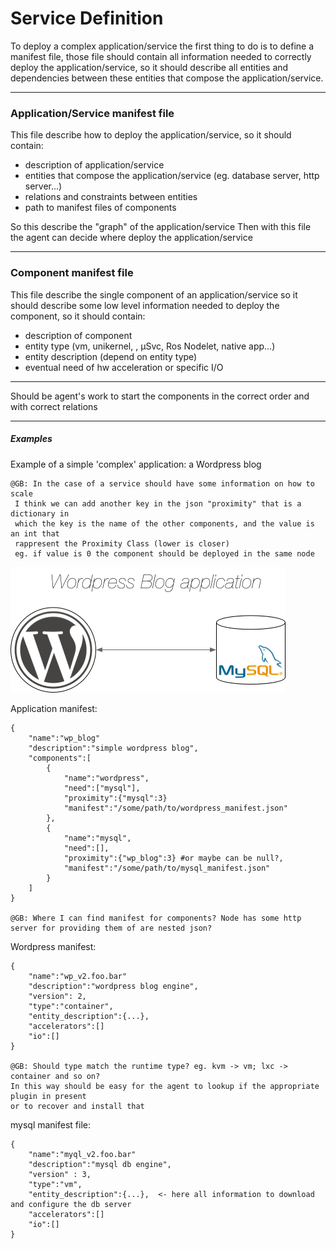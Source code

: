# Service Definition

To deploy a complex application/service the first thing to do is to define a manifest file,
those file should contain all information needed to correctly deploy the application/service,
so it should describe all entities and dependencies between these entities that compose the application/service.

---

### Application/Service manifest file

This file describe how to deploy the application/service, so it should contain:

- description of application/service
- entities that compose the application/service (eg. database server, http server...)
- relations and constraints between entities
- path to manifest files of components


So this describe the "graph" of the application/service
Then with this file the agent can decide where deploy the application/service

---

### Component manifest file

This file describe the single component of an application/service so it should describe
some low level information needed to deploy the component, so it should contain:

- description of component
- entity type (vm, unikernel, , µSvc, Ros Nodelet, native app...)
- entity description (depend on entity type)
- eventual need of hw acceleration or specific I/O

---

Should be agent's work to start the components in the correct order and with correct relations


---

##### Examples

Example of a simple 'complex' application: a Wordpress blog

    @GB: In the case of a service should have some information on how to scale
     I think we can add another key in the json "proximity" that is a dictionary in
     which the key is the name of the other components, and the value is an int that 
     rappresent the Proximity Class (lower is closer)
     eg. if value is 0 the component should be deployed in the same node
     

![graph](../img/example_service.png)


Application manifest:

    {
        "name":"wp_blog"
        "description":"simple wordpress blog",
        "components":[
            {
                "name":"wordpress",
                "need":["mysql"],
                "proximity":{"mysql":3}
                "manifest":"/some/path/to/wordpress_manifest.json"
            },
            {
                "name":"mysql",
                "need":[],
                "proximity":{"wp_blog":3} #or maybe can be null?,
                "manifest":"/some/path/to/mysql_manifest.json"
            }
        ]
    }

    @GB: Where I can find manifest for components? Node has some http server for providing them of are nested json?

Wordpress manifest:

    {
        "name":"wp_v2.foo.bar"
        "description":"wordpress blog engine",
        "version": 2,
        "type":"container",
        "entity_description":{...},
        "accelerators":[]
        "io":[]
    }

    @GB: Should type match the runtime type? eg. kvm -> vm; lxc -> container and so on?
    In this way should be easy for the agent to lookup if the appropriate plugin in present
    or to recover and install that

mysql manifest file:

    {
        "name":"myql_v2.foo.bar"
        "description":"mysql db engine",
        "version" : 3,
        "type":"vm",
        "entity_description":{...},  <- here all information to download and configure the db server
        "accelerators":[]
        "io":[]
    }
 
